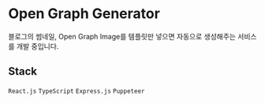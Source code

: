 # Open Graph Generator

블로그의 썸네일, Open Graph Image를 템플릿만 넣으면 자동으로 생성해주는 서비스를 개발 중입니다.

## Stack

`React.js` `TypeScript` `Express.js` `Puppeteer`

